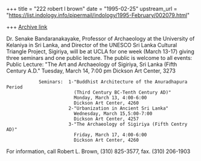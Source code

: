 +++
title = "222 robert l brown"
date = "1995-02-25"
upstream_url = "https://list.indology.info/pipermail/indology/1995-February/002079.html"

+++
[Archive link](https://list.indology.info/pipermail/indology/1995-February/002079.html)

Dr. Senake Bandaranakayake, Professor of Archaeology at the University of
Kelaniya in Sri Lanka, and Director of the UNESCO Sri Lanka Cultural Triangle
Project, Sigiriya, will be at UCLA for one week (March 13-17) giving three
seminars and one public lecture.  The public is welcome to all events:
                Public Lecture:  "The Art and Archaeology of Sigiriya, Sri
                                 Lanka (Fifth Century A.D."
                                 Tuesday, March 14, 7:00 pm
                                 Dickson Art Center, 3273

                Seminars:  1-"Buddhist Architecture of the Anuradhapura Period
                             (Third Century BC-Tenth Century AD)"
                             Monday, March 13, 4:00-6:00
                             Dickson Art Center, 4260
                           2-"Urbanization in Ancient Sri Lanka"
                             Wednesday, March 15,5:00-7:00
                             Dickson Art Center, 4257
                           3-"The Archaeology of Sigiriya (Fifth Centry AD)"
                             Friday, March 17, 4:00-6:00
                             Dickson Art Center, 4260
For information, call Robert L. Brown, (310) 825-3577, fax. (310) 206-1903





